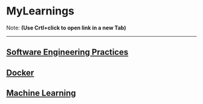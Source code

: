 # MyLearnings

Note: **(Use Crtl+click to open link in a new Tab)**

***

## [Software Engineering Practices](SoftwareEngineeringPractices/README.md)

## [Docker](DOCKER/README.md)

## [Machine Learning](ML/README.md)

